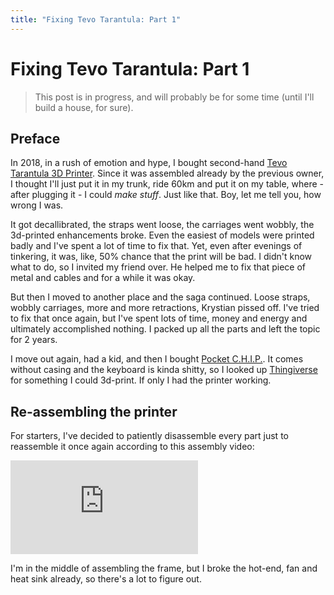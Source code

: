 ```yaml
---
title: "Fixing Tevo Tarantula: Part 1"
---
```


# Fixing Tevo Tarantula: Part 1

> This post is in progress, and will probably be for some time (until I'll build a house, for sure).

## Preface

In 2018, in a rush of emotion and hype, I bought second-hand [Tevo Tarantula 3D Printer](https://www.tevousa.com/products/tevo-tarantula-3d-printer-kit-with-2-free-rolls-of-filament). Since it was assembled already by the previous owner, I thought I'll just put it in my trunk, ride 60km and put it on my table, where - after plugging it - I could _make stuff_. Just like that. Boy, let me tell you, how wrong I was.

It got decallibrated, the straps went loose, the carriages went wobbly, the 3d-printed enhancements broke. Even the easiest of models were printed badly and I've spent a lot of time to fix that. Yet, even after evenings of tinkering, it was, like, 50% chance that the print will be bad. I didn't know what to do, so I invited my friend over. He helped me to fix that piece of metal and cables and for a while it was okay.

But then I moved to another place and the saga continued. Loose straps, wobbly carriages, more and more retractions, Krystian pissed off. I've tried to fix that once again, but I've spent lots of time, money and energy and ultimately accomplished nothing. I packed up all the parts and left the topic for 2 years.

I move out again, had a kid, and then I bought [Pocket C.H.I.P.](/linux/pocketchip/). It comes without casing and the keyboard is kinda shitty, so I looked up [Thingiverse](https://www.thingiverse.com/thing:1998427/files) for something I could 3d-print. If only I had the printer working.

## Re-assembling the printer

For starters, I've decided to patiently disassemble every part just to reassemble it once again according to this assembly video:

<iframe src="https://www.youtube.com/embed/_0F4T4aBN8c" title="YouTube video player" frameborder="0" allow="accelerometer; autoplay; clipboard-write; encrypted-media; gyroscope; picture-in-picture" allowfullscreen></iframe>

I'm in the middle of assembling the frame, but I broke the hot-end, fan and heat sink already, so there's a lot to figure out.
